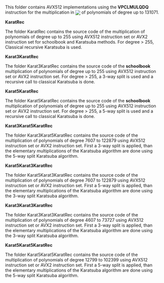 This folder contains AVX512 implementations using the **VPCLMULQDQ** instruction for the 
multiplication in <img src="https://render.githubusercontent.com/render/math?math=\mathbb F_{2}[X]/(X^n-1)" valign="middle"> of polynomials of degree up to 131071.

**KaratRec**

The folder KaratRec contains the source code of the multiplication of polynomials of degree up to 255 using AVX512 instruction set or AVX2 instruction set for schoolbook and Karatsuba methods.  For degree > 255, Classical recursive Karatsuba is used.

**Karat3KaratRec**

The folder Karat3KaratRec contains the source code of the **schoolbook** multiplication of polynomials of degree up to 255 using AVX512 instruction set or AVX2 instruction set.  For degree > 255, a 3-way split is used and a recursive call to classical Karatsuba is done. 

**Karat5KaratRec**

The folder Karat5KaratRec contains the source code of the **schoolbook** multiplication of polynomials of degree up to 255 using AVX512 instruction set or AVX2 instruction set.  For degree > 255, a 5-way split is used and a recursive call to classical Karatsuba is done. 

**Karat3Karat5KaratRec**

The folder Karat3Karat5KaratRec contains the source code of the multiplication of polynomials of degree 7607 to 122879 using AVX512 instruction set or AVX2 instruction set. First a 3-way split is applied, than the elementary multiplications of the Karatsuba algorithm are done using the 5-way split Karatsuba algorithm.

**Karat5Karat3KaratRec**

The folder Karat5Karat3KaratRec contains the source code of the multiplication of polynomials of degree 7607 to 122879 using AVX512 instruction set or AVX2 instruction set. First a 5-way split is applied, than the elementary multiplications of the Karatsuba algorithm are done using the 3-way split Karatsuba algorithm.

**Karat3Karat3KaratRec**

The folder Karat3Karat3KaratRec contains the source code of the multiplication of polynomials of degree 4607 to 73727 using AVX512 instruction set or AVX2 instruction set. First a 3-way split is applied, than the elementary multiplications of the Karatsuba algorithm are done using the 3-way split Karatsuba algorithm.

**Karat5Karat5KaratRec**

The folder Karat5Karat5KaratRec contains the source code of the multiplication of polynomials of degree 12799 to 102399 using AVX512 instruction set or AVX2 instruction set. First a 5-way split is applied, than the elementary multiplications of the Karatsuba algorithm are done using the 5-way split Karatsuba algorithm.

